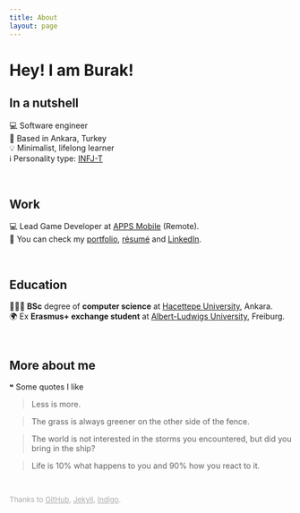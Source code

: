 ```yaml
---
title: About
layout: page
---
```

<!-- ![Profile Image]({{ site.url }}/{{ site.picture }}) -->

# Hey! I am Burak!

## In a nutshell

💻 Software engineer
<br>
📍 Based in Ankara, Turkey
<br>
💡 Minimalist, lifelong learner<!--, booklover--> 
<br>
ℹ️ Personality type: [INFJ-T](https://www.16personalities.com/profiles/19ea956f7d530)
<!--🏋🏻‍♀️ Fitness enthusiast
<br>
🎹 Piano learner
<br>
🎂 27 years old-->

<br>

## Work

💻 Lead Game Developer at [APPS Mobile][apps] (Remote).
<br>
🔗 You can check my [portfolio](../portfolio), [résumé](../assets/resume.pdf) and [LinkedIn][linkedin].
<!--<br>
🔑 Unity, C#, Game Development, Software Architecture, UX-->

<br>

## Education

👨🏻‍🎓 **BSc** degree of **computer science**  at [Hacettepe University][hacettepe], Ankara.
<br>
🌍 Ex **Erasmus+ exchange student** at [Albert-Ludwigs University][freiburg], Freiburg.

<br>

## More about me

<!--🎵 [Spotify][spotify]
<br>
📚 [GoodReads][goodreads]
<br>
🎥 [IMDb][imdb]-->


❝ Some quotes I like 

> Less is more.

> The grass is always greener on the other side of the fence.

> The world is not interested in the storms you encountered, but did you bring in the ship?

> Life is 10% what happens to you and 90% how you react to it.


<br>
<p style="color:#AAAAAA;font-size:13px">Thanks to <a class="link" href="https://pages.github.com" target="_blank" style="color:#AAAAAA">GitHub</a>, <a class="link" href="https://jekyllrb.com" target="_blank" style="color:#AAAAAA">Jekyll</a>, <a class="link" href="https://github.com/sergiokopplin/indigo" target="_blank" style="color:#AAAAAA">Indigo</a>.</p>


[linkedin]: https://www.linkedin.com/in/burakekici
[hacettepe]: https://cs.hacettepe.edu.tr
[freiburg]: https://www.informatik.uni-freiburg.de
[apps]: https://apps.com.tr
[spotify]: https://open.spotify.com/user/bekici
[goodreads]: https://www.goodreads.com/burakekici
[imdb]: https://www.imdb.com/user/ur41656845
